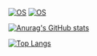 
<!--[![OS](https://img.shields.io/badge/OS-macOS-informational?style=flat-square&logo=apple&logoColor=white)](https://en.wikipedia.org/wiki/MacOS)-->
[![OS](https://img.shields.io/badge/OS-Windows-informational?style=flat-square&logo=Windows&logoColor=white)](https://en.wikipedia.org/wiki/Windows)
[![OS](https://img.shields.io/badge/OS-Linux-informational?style=flat-square&logo=Linux&logoColor=white)](https://en.wikipedia.org/wiki/Linux)

[![Anurag's GitHub stats](https://github-readme-stats.vercel.app/api?username=HWHKL&show_icons=true&bg_color=#00BFFF,#FF90A3)](https://github.com/anuraghazra/github-readme-stats)

<!--[![Top Langs](https://github-readme-stats.vercel.app/api/top-langs/?username=HWHKL)](https://github.com/anuraghazra/github-readme-stats)-->
[![Top Langs](https://github-readme-stats.vercel.app/api/top-langs/?username=HWHKL&layout=compact?hide=CSS)](https://github.com/anuraghazra/github-readme-stats)
